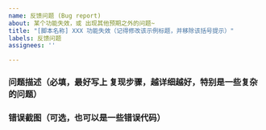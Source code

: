```yaml
---
name: 反馈问题 (Bug report)
about: 某个功能失效，或 出现其他预期之外的问题~
title: "[脚本名称] XXX 功能失效（记得修改该示例标题，并移除该括号提示）"
labels: 反馈问题
assignees: ''

---
```


<!-- [此处为注释内容] 请认真填写以下问题！如果太敷衍的话，可能会关闭该 Issues~ -->

### 问题描述（必填，最好写上 复现步骤，越详细越好，特别是一些复杂的问题）
> 

### 错误截图（可选，也可以是一些错误代码）
> 